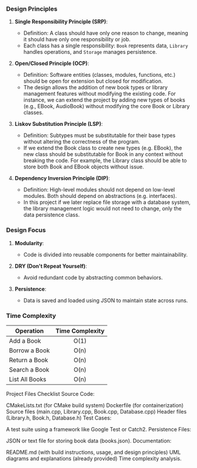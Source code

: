 
### Design Principles
1. **Single Responsibility Principle (SRP)**:
   - Definition: A class should have only one reason to change, meaning it should have only one responsibility or job.
   - Each class has a single responsibility: `Book` represents data, `Library` handles operations, and `Storage` manages persistence.

2. **Open/Closed Principle (OCP)**:
   - Definition: Software entities (classes, modules, functions, etc.) should be open for extension but closed for modification.
   - The design allows the addition of new book types or library management features without modifying the existing code. 
      For instance, we can extend the project by adding new types of books (e.g., EBook, AudioBook) without modifying the core Book or Library classes.

3. **Liskov Substitution Principle (LSP)**:
   - Definition: Subtypes must be substitutable for their base types without altering the correctness of the program.
   - If we extend the Book class to create new types (e.g. EBook), the new class should be substitutable for Book in any context without breaking the code.
      For example, the Library class should be able to store both Book and EBook objects without issue.
   
4. **Dependency Inversion Principle (DIP)**:
   - Definition: High-level modules should not depend on low-level modules. Both should depend on abstractions (e.g. interfaces).
   - In this project if we later replace file storage with a database system, the library management logic would not need to change, only the data persistence class.


### Design Focus
   
1. **Modularity**:
   - Code is divided into reusable components for better maintainability.

2. **DRY (Don't Repeat Yourself)**:
   - Avoid redundant code by abstracting common behaviors.

3. **Persistence**:
   - Data is saved and loaded using JSON to maintain state across runs.


### Time Complexity
|Operation|Time Complexity|
|---------|:-------------:|
|Add a Book	     | O(1) |
|Borrow a Book	  | O(n) |
|Return a Book	  | O(n) |
|Search a Book	  | O(n) |
|List All Books  | O(n) |


Project Files Checklist
Source Code:

CMakeLists.txt (for CMake build system)
Dockerfile (for containerization)
Source files (main.cpp, Library.cpp, Book.cpp, Database.cpp)
Header files (Library.h, Book.h, Database.h)
Test Cases:

A test suite using a framework like Google Test or Catch2.
Persistence Files:

JSON or text file for storing book data (books.json).
Documentation:

README.md (with build instructions, usage, and design principles)
UML diagrams and explanations (already provided)
Time complexity analysis.